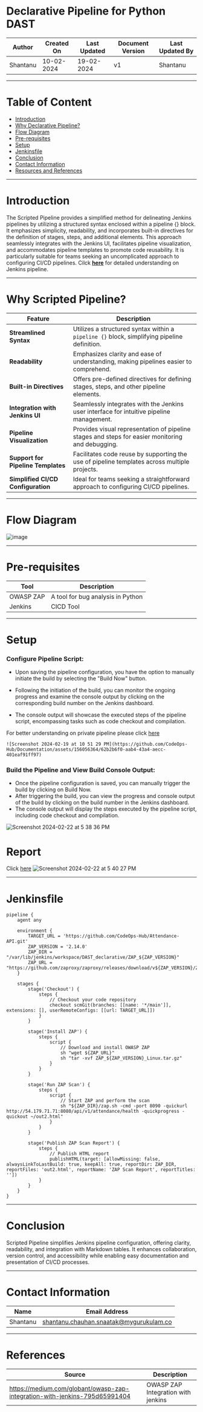
# Declarative Pipeline for Python DAST
| Author | Created On | Last Updated | Document Version | Last Updated By |
| ------ | ---------- | ------------ | ---------------- | --------------- |
| Shantanu | 10-02-2024 | 19-02-2024   |         v1     |     Shantanu    |
***

# Table of Content
+ [Introduction](#Introduction)
+ [Why Declarative Pipeline?](#Why-Declarative-Pipeline)
+ [Flow Diagram](#Flow-Diagram)
+ [Pre-requisites](#Pre-requisites)
+ [Setup](#Setup)
+ [Jenkinsfile](#Jenkinsfile)
+ [Conclusion](#Conclusion)
+ [Contact Information](#Contact-Information)
+ [Resources and References](#Resources-and-References)
***

# Introduction
The Scripted Pipeline provides a simplified method for delineating Jenkins pipelines by utilizing a structured syntax enclosed within a pipeline {} block. It emphasizes simplicity, readability, and incorporates built-in directives for the definition of stages, steps, and additional elements. This approach seamlessly integrates with the Jenkins UI, facilitates pipeline visualization, and accommodates pipeline templates to promote code reusability. It is particularly suitable for teams seeking an uncomplicated approach to configuring CI/CD pipelines. Cilck [**here**](https://github.com/avengers-p7/Documentation/blob/main/Application_CI/Implementation/GenericDoc/jenkinsPipeline.md) for detailed understanding on Jenkins pipeline.

***

# Why Scripted Pipeline?

| Feature                      | Description                                                                                       |
| ---------------------------- | ------------------------------------------------------------------------------------------------- |
| **Streamlined Syntax**       | Utilizes a structured syntax within a `pipeline {}` block, simplifying pipeline definition.       |
| **Readability**              | Emphasizes clarity and ease of understanding, making pipelines easier to comprehend.            |
| **Built-in Directives**      | Offers pre-defined directives for defining stages, steps, and other pipeline elements.           |
| **Integration with Jenkins UI** | Seamlessly integrates with the Jenkins user interface for intuitive pipeline management.      |
| **Pipeline Visualization**   | Provides visual representation of pipeline stages and steps for easier monitoring and debugging. |
| **Support for Pipeline Templates** | Facilitates code reuse by supporting the use of pipeline templates across multiple projects.   |
| **Simplified CI/CD Configuration** | Ideal for teams seeking a straightforward approach to configuring CI/CD pipelines.               |

***

# Flow Diagram

![image](https://github.com/CodeOps-Hub/Documentation/assets/156056364/11f2441f-3b0d-4aa8-abff-e0e45ca75e1d)
***

# Pre-requisites
| Tool   | Description                          | 
|--------|--------------------------------------|
| OWASP ZAP | A tool for bug analysis in Python | 
| Jenkins | CICD Tool                          |  
***

# Setup

### Configure Pipeline Script:

* Upon saving the pipeline configuration, you have the option to manually initiate the build by selecting the "Build Now" button.

* Following the initiation of the build, you can monitor the ongoing progress and examine the console output by clicking on the corresponding build number on the Jenkins dashboard.
* The console output will showcase the executed steps of the pipeline script, encompassing tasks such as code checkout and compilation.

For better understanding on private pipeline please click [here](https://github.com/CodeOps-Hub/Documentation/blob/main/Application_CI/Implementation/GenericDoc/pipelinePOC.md)

    ![Screenshot 2024-02-19 at 10 51 29 PM](https://github.com/CodeOps-Hub/Documentation/assets/156056364/62b2b6f0-aab4-43a4-aecc-401eaf91ff97)

### Build the Pipeline and View Build Console Output:
* Once the pipeline configuration is saved, you can manually trigger the build by clicking on Build Now.
* After triggering the build, you can view the progress and console output of the build by clicking on the build number in the Jenkins dashboard.
* The console output will display the steps executed by the pipeline script, including code checkout and compilation.

![Screenshot 2024-02-22 at 5 38 36 PM](https://github.com/CodeOps-Hub/Documentation/assets/156056364/9bcf3d1b-9fb3-4c33-93d3-464136dd2f86)

# Report
Click [here](https://github.com/CodeOps-Hub/Documentation/blob/main/Application_CI/Implementation/Python%20CI/DAST/DeclarativePipeline/out2.html)
![Screenshot 2024-02-22 at 5 40 27 PM](https://github.com/CodeOps-Hub/Documentation/assets/156056364/807d9ba1-6630-4993-b95d-bf9f20e1c5a0)
***

# Jenkinsfile

```
pipeline {
    agent any
    
    environment {
        TARGET_URL = 'https://github.com/CodeOps-Hub/Attendance-API.git'
        ZAP_VERSION = '2.14.0'
        ZAP_DIR = "/var/lib/jenkins/workspace/DAST_declarative/ZAP_${ZAP_VERSION}"
        ZAP_URL = "https://github.com/zaproxy/zaproxy/releases/download/v${ZAP_VERSION}/ZAP_${ZAP_VERSION}_Linux.tar.gz"
    }
    
    stages {
        stage('Checkout') {
            steps {
                // Checkout your code repository
                checkout scmGit(branches: [[name: '*/main']], extensions: [], userRemoteConfigs: [[url: TARGET_URL]])
            }
        }
        
        stage('Install ZAP') {
            steps {
                script {
                    // Download and install OWASP ZAP
                    sh "wget ${ZAP_URL}"
                    sh "tar -xvf ZAP_${ZAP_VERSION}_Linux.tar.gz"
                }
            }
        }
        
        stage('Run ZAP Scan') {
            steps {
                script {
                    // Start ZAP and perform the scan
                    sh "${ZAP_DIR}/zap.sh -cmd -port 8090 -quickurl http://54.179.71.71:8080/api/v1/attendance/health -quickprogress -quickout ~/out2.html"
                }
            }
        }
        
        stage('Publish ZAP Scan Report') {
            steps {
                // Publish HTML report
                publishHTML(target: [allowMissing: false, alwaysLinkToLastBuild: true, keepAll: true, reportDir: ZAP_DIR, reportFiles: 'out2.html', reportName: 'ZAP Scan Report', reportTitles: ''])
            }
        }
    }
}

```

***


# Conclusion
Scripted Pipeline simplifies Jenkins pipeline configuration, offering clarity, readability, and integration with Markdown tables. It enhances collaboration, version control, and accessibility while enabling easy documentation and presentation of CI/CD processes.
***
# Contact Information
| Name | Email Address |
| ---- | ------------- |
| Shantanu  | shantanu.chauhan.snaatak@mygurukulam.co |
***
# References
| Source | Description  | 
| -------- | ------- |
| https://medium.com/globant/owasp-zap-integration-with-jenkins-795d65991404 | OWASP ZAP Integration with jenkins |
